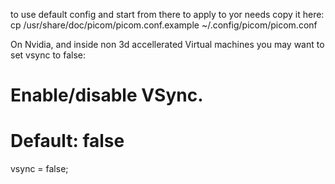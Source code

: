 to use default config and start from there to apply to yor needs copy it here:
cp /usr/share/doc/picom/picom.conf.example ~/.config/picom/picom.conf

On Nvidia, and inside non 3d accellerated Virtual machines you may want to set vsync to false:
# Enable/disable VSync.
#
# Default: false
vsync = false;
